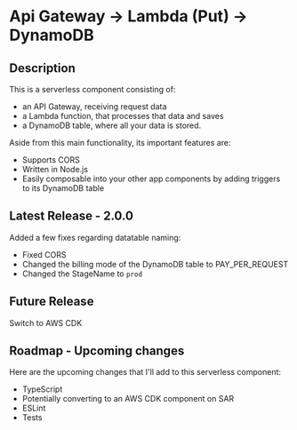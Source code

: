 
# Api Gateway -> Lambda (Put) -> DynamoDB

## Description

This is a serverless component consisting of:

- an API Gateway, receiving request data
- a Lambda function, that processes that data and saves
- a DynamoDB table, where all your data is stored.

Aside from this main functionality, its important features are:

- Supports CORS
- Written in Node.js
- Easily composable into your other app components by adding triggers to its DynamoDB table

## Latest Release - 2.0.0

Added a few fixes regarding datatable naming:

- Fixed CORS
- Changed the billing mode of the DynamoDB table to PAY_PER_REQUEST
- Changed the StageName to `prod`

## Future Release

Switch to AWS CDK

## Roadmap - Upcoming changes

Here are the upcoming changes that I'll add to this serverless component:

- TypeScript
- Potentially converting to an AWS CDK component on SAR
- ESLint
- Tests
